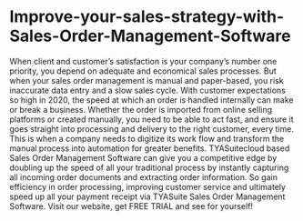 # Improve-your-sales-strategy-with-Sales-Order-Management-Software
When client and customer’s satisfaction is your company’s number one priority, you depend on adequate and economical sales processes. But when your sales order management is manual and paper-based, you risk inaccurate data entry and a slow sales cycle. With customer expectations so high in 2020, the speed at which an order is handled internally can make or break a business. Whether the order is imported from online selling platforms or created manually, you need to be able to act fast, and ensure it goes straight into processing and delivery to the right customer, every time. This is when a company needs to digitize its work flow and transform the manual process into automation for greater benefits. TYASuitecloud based Sales Order Management Software can give you a competitive edge by doubling up the speed of all your traditional process by instantly capturing all incoming order documents and extracting order information.  So gain efficiency in order processing, improving customer service and ultimately speed up all your payment receipt via TYASuite Sales Order Management Software. Visit our website, get FREE TRIAL and see for yourself!
